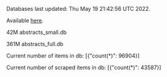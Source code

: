 Databases last updated: Thu May 19 21:42:56 UTC 2022. 

Available [here](https://github.com/cbeauhilton/ash-db/releases).


42M	abstracts_small.db

361M	abstracts_full.db

Current number of items in db:
[{"count(*)": 96904}]

Current number of scraped items in db:
[{"count(*)": 43587}]
